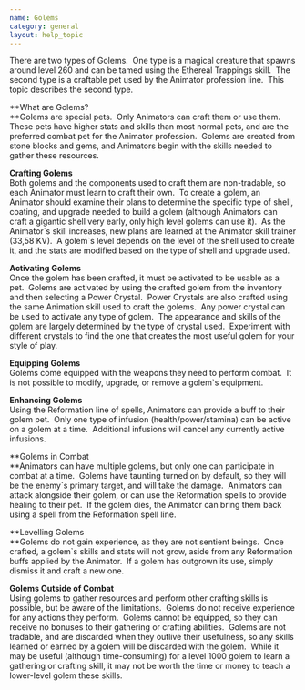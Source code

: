 ```yaml
---
name: Golems
category: general
layout: help_topic
---
```

There are two types of Golems.  One type is a magical creature that spawns around level 260 and can be tamed using the Ethereal Trappings skill.  The second type is a craftable pet used by the Animator profession line.  This topic describes the second type.

**What are Golems?  
**Golems are special pets.  Only Animators can craft them or use them.  These pets have higher stats and skills than most normal pets, and are the preferred combat pet for the Animator profession.  Golems are created from stone blocks and gems, and Animators begin with the skills needed to gather these resources.

**Crafting Golems**  
Both golems and the components used to craft them are non-tradable, so each Animator must learn to craft their own.  To create a golem, an Animator should examine their plans to determine the specific type of shell, coating, and upgrade needed to build a golem (although Animators can craft a gigantic shell very early, only high level golems can use it).  As the Animator\`s skill increases, new plans are learned at the Animator skill trainer (33,58 KV).  A golem\`s level depends on the level of the shell used to create it, and the stats are modified based on the type of shell and upgrade used.

**Activating Golems**  
Once the golem has been crafted, it must be activated to be usable as a pet.  Golems are activated by using the crafted golem from the inventory and then selecting a Power Crystal.  Power Crystals are also crafted using the same Animation skill used to craft the golems.  Any power crystal can be used to activate any type of golem.  The appearance and skills of the golem are largely determined by the type of crystal used.  Experiment with different crystals to find the one that creates the most useful golem for your style of play.

**Equipping Golems**  
Golems come equipped with the weapons they need to perform combat.  It is not possible to modify, upgrade, or remove a golem\`s equipment.

**Enhancing Golems**  
Using the Reformation line of spells, Animators can provide a buff to their golem pet.  Only one type of infusion (health/power/stamina) can be active on a golem at a time.  Additional infusions will cancel any currently active infusions.

**Golems in Combat  
**Animators can have multiple golems, but only one can participate in combat at a time.  Golems have taunting turned on by default, so they will be the enemy\`s primary target, and will take the damage.  Animators can attack alongside their golem, or can use the Reformation spells to provide healing to their pet.  If the golem dies, the Animator can bring them back using a spell from the Reformation spell line.

**Levelling Golems  
**Golems do not gain experience, as they are not sentient beings.  Once crafted, a golem\`s skills and stats will not grow, aside from any Reformation buffs applied by the Animator.  If a golem has outgrown its use, simply dismiss it and craft a new one.

**Golems Outside of Combat**  
Using golems to gather resources and perform other crafting skills is possible, but be aware of the limitations.  Golems do not receive experience for any actions they perform.  Golems cannot be equipped, so they can receive no bonuses to their gathering or crafting abilities.  Golems are not tradable, and are discarded when they outlive their usefulness, so any skills learned or earned by a golem will be discarded with the golem.  While it may be useful (although time-consuming) for a level 1000 golem to learn a gathering or crafting skill, it may not be worth the time or money to teach a lower-level golem these skills.